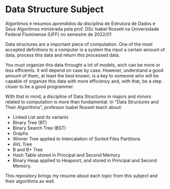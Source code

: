 # Data Structure Subject
Algoritmos e resumos aprendidos da disciplina de Estrutura de Dados e Seus Algoritmos ministrada pela prof. DSc Isabel Rosseti na Universidade Federal Fluminense (UFF) no semestre de 2022/01

Data structures are a important piece of computation. One of the most accepted definitions to a computer is a system tha input a certain amount of data, process this data and return this processed data.

You must organize this data throught a lot of models, wich can be more or less efficients. It will depend on case by case. However, understand a good amount of them, at least the best known, is a key to someone who will be capable of organize this data with more efficiency and, with that, be a step closer to be a good programmer.

With that in mind, a discipline of Data Structures in majors and minors related to computation is more than fundamental. In "Data Structures and Their Algorithms", professor Isabel Rosseti teach about: 
- Linked List and its variants
- Binary Tree (BT)
- Binary Search Tree (BST)
- Graphs
- Winner Tree applied to Intercalation of Sorted Files Partitions
- AVL Tree
- B and B+ Tree
- Hash Table stored in Principal and Second Memory
- Binary Heap applied to Heapsort, and stored in Principal and Second Memory.

This repository brings my resume about each topic from this subject and their algorithms as well.
